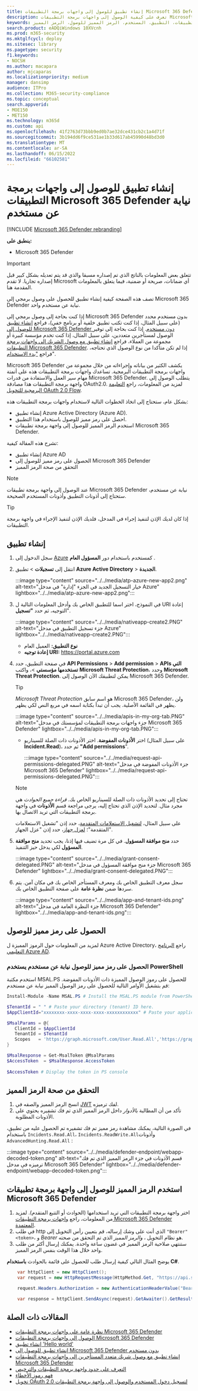 ```yaml
---
title: إنشاء تطبيق للوصول إلى واجهات برمجة التطبيقات Microsoft 365 Defender نيابة عن مستخدم
description: تعرف على كيفية الوصول إلى واجهات برمجة التطبيقات Microsoft 365 Defender نيابة عن مستخدم.
keywords: الوصول، نيابة عن المستخدم، واجهة برمجة التطبيقات، التطبيق، المستخدم، الرمز المميز للوصول، الرمز المميز،
search.product: eADQiWindows 10XVcnh
ms.prod: m365-security
ms.mktglfcycl: deploy
ms.sitesec: library
ms.pagetype: security
f1.keywords:
- NOCSH
ms.author: macapara
author: mjcaparas
ms.localizationpriority: medium
manager: dansimp
audience: ITPro
ms.collection: M365-security-compliance
ms.topic: conceptual
search.appverid:
- MOE150
- MET150
ms.technology: m365d
ms.custom: api
ms.openlocfilehash: 41f2763d73bbb9ed0b7ae32dce431cb2c1a4d71f
ms.sourcegitcommit: 3b194dd6f9ce531ae1b33d617ab45990d48bd3d0
ms.translationtype: MT
ms.contentlocale: ar-SA
ms.lasthandoff: 06/15/2022
ms.locfileid: "66102581"
---
```

# <a name="create-an-app-to-access-microsoft-365-defender-apis-on-behalf-of-a-user"></a>إنشاء تطبيق للوصول إلى واجهات برمجة التطبيقات Microsoft 365 Defender نيابة عن مستخدم

[!INCLUDE [Microsoft 365 Defender rebranding](../includes/microsoft-defender.md)]

**ينطبق على:**

- Microsoft 365 Defender

> [!IMPORTANT]
> تتعلق بعض المعلومات بالناتج الذي تم إصداره مسبقا والذي قد يتم تعديله بشكل كبير قبل إصداره تجاريا. لا تقدم Microsoft أي ضمانات، صريحة أو ضمنية، فيما يتعلق بالمعلومات المقدمة هنا.

تصف هذه الصفحة كيفية إنشاء تطبيق للحصول على وصول برمجي إلى Microsoft 365 Defender نيابة عن مستخدم واحد.

إذا كنت بحاجة إلى وصول برمجي إلى Microsoft 365 Defender بدون مستخدم محدد (على سبيل المثال، إذا كنت تكتب تطبيق خلفية أو برنامج خفي)، فراجع [إنشاء تطبيق للوصول إلى Microsoft 365 Defender دون مستخدم](api-create-app-web.md). إذا كنت بحاجة إلى توفير الوصول لمستأجرين متعددين، على سبيل المثال، إذا كنت تخدم مؤسسة كبيرة أو مجموعة من العملاء، فراجع [إنشاء تطبيق مع وصول الشريك إلى واجهات برمجة التطبيقات Microsoft 365 Defender](api-partner-access.md). إذا لم تكن متأكدا من نوع الوصول الذي تحتاجه، فراجع ["بدء الاستخدام](api-access.md)".

Microsoft 365 Defender يكشف الكثير من بياناته وإجراءاته من خلال مجموعة من واجهات برمجة التطبيقات البرمجية. تساعدك واجهات برمجة التطبيقات هذه على أتمتة مهام سير العمل والاستفادة من قدرات Microsoft 365 Defender. يتطلب الوصول إلى واجهة برمجة التطبيقات هذا مصادقة OAuth2.0. لمزيد من المعلومات، راجع [التعليمة البرمجية للتخويل OAuth 2.0 Flow](/azure/active-directory/develop/active-directory-v2-protocols-oauth-code).

بشكل عام، ستحتاج إلى اتخاذ الخطوات التالية لاستخدام واجهات برمجة التطبيقات هذه:

- إنشاء تطبيق Azure Active Directory (Azure AD).
- احصل على رمز مميز للوصول باستخدام هذا التطبيق.
- استخدم الرمز المميز للوصول إلى واجهة برمجة تطبيقات Microsoft 365 Defender.

تشرح هذه المقالة كيفية:

- إنشاء تطبيق Azure AD
- الحصول على رمز مميز للوصول إلى Microsoft 365 Defender
- التحقق من صحة الرمز المميز

> [!NOTE]
> عند الوصول إلى واجهة برمجة تطبيقات Microsoft 365 Defender نيابة عن مستخدم، ستحتاج إلى أذونات التطبيق وأذونات المستخدم الصحيحة.

> [!TIP]
> إذا كان لديك الإذن لتنفيذ إجراء في المدخل، فلديك الإذن لتنفيذ الإجراء في واجهة برمجة التطبيقات.

## <a name="create-an-app"></a>إنشاء تطبيق

1. سجل الدخول إلى [Azure](https://portal.azure.com) كمستخدم باستخدام دور **المسؤول العام** .

2. انتقل إلى **تسجيلات** >  تطبيق **Azure Active Directory** > **الجديدة**.

   :::image type="content" source="../../media/atp-azure-new-app2.png" alt-text="خيار التسجيل الجديد في الجزء &quot;إدارة&quot; في مدخل Azure" lightbox="../../media/atp-azure-new-app2.png":::

3. في النموذج، اختر اسما للتطبيق الخاص بك وأدخل المعلومات التالية ل URI إعادة التوجيه، ثم حدد **"تسجيل**".

   :::image type="content" source="../../media/nativeapp-create2.PNG" alt-text="جزء تسجيل التطبيق في مدخل Azure" lightbox="../../media/nativeapp-create2.PNG":::
   

   - **نوع التطبيق:** العميل العام
   - **إعادة توجيه URI:** https://portal.azure.com

4. في صفحة التطبيق، حدد **API Permissions** > **Add permission** > **APIs التي تستخدمها مؤسستي** >، واكتب **Microsoft Threat Protection**، وحدد **Microsoft Threat Protection**. يمكن لتطبيقك الآن الوصول إلى Microsoft 365 Defender.

   > [!TIP]
   > *Microsoft Threat Protection* هو اسم سابق Microsoft 365 Defender، ولن يظهر في القائمة الأصلية. يجب أن تبدأ بكتابة اسمه في مربع النص لكي يظهر.

   :::image type="content" source="../../media/apis-in-my-org-tab.PNG" alt-text="جزء واجهات برمجة التطبيقات لمؤسستك في مدخل Microsoft 365 Defender" lightbox="../../media/apis-in-my-org-tab.PNG":::

   - اختر **الأذونات المفوضة**. اختر الأذونات ذات الصلة للسيناريو (على سبيل المثال **Incident.Read**)، ثم حدد **"Add permissions**".

     :::image type="content" source="../../media/request-api-permissions-delegated.PNG" alt-text="جزء الأذونات المفوضة في مدخل Microsoft 365 Defender" lightbox="../../media/request-api-permissions-delegated.PNG":::

    > [!NOTE]
    > تحتاج إلى تحديد الأذونات ذات الصلة للسيناريو الخاص بك. *قراءة جميع الحوادث* هي مجرد مثال. لتحديد الإذن الذي تحتاج إليه، يرجى مراجعة قسم **الأذونات** في واجهة برمجة التطبيقات التي تريد الاتصال بها.
    >
    > على سبيل المثال، [لتشغيل الاستعلامات المتقدمة](api-advanced-hunting.md)، حدد إذن "تشغيل الاستعلامات المتقدمة"؛ [لعزل جهاز](/windows/security/threat-protection/microsoft-defender-atp/isolate-machine)، حدد إذن "عزل الجهاز".

5. حدد **منح موافقة المسؤول**. في كل مرة تضيف فيها إذنا، يجب تحديد **منح موافقة المسؤول** لكي يدخل حيز التنفيذ.

   :::image type="content" source="../../media/grant-consent-delegated.PNG" alt-text="جزء منح موافقة المسؤول في مدخل Microsoft 365 Defender" lightbox="../../media/grant-consent-delegated.PNG":::

6. سجل معرف التطبيق الخاص بك ومعرف المستأجر الخاص بك في مكان آمن. يتم سردها ضمن **نظرة عامة** على صفحة التطبيق الخاص بك.

   :::image type="content" source="../../media/app-and-tenant-ids.png" alt-text="جزء النظرة العامة في مدخل Microsoft 365 Defender" lightbox="../../media/app-and-tenant-ids.png":::

## <a name="get-an-access-token"></a>الحصول على رمز مميز للوصول

لمزيد من المعلومات حول الرموز المميزة ل Azure Active Directory، راجع [البرنامج التعليمي Azure AD](/azure/active-directory/develop/active-directory-v2-protocols-oauth-client-creds).

### <a name="get-an-access-token-on-behalf-of-a-user-using-powershell"></a>الحصول على رمز مميز للوصول نيابة عن مستخدم يستخدم PowerShell

استخدم مكتبة MSAL.PS للحصول على رموز الوصول المميزة ذات الأذونات المفوضة. قم بتشغيل الأوامر التالية للحصول على رمز الوصول المميز نيابة عن مستخدم:

```PowerShell
Install-Module -Name MSAL.PS # Install the MSAL.PS module from PowerShell Gallery

$TenantId = " " # Paste your directory (tenant) ID here.
$AppClientId="xxxxxxxx-xxxx-xxxx-xxxx-xxxxxxxxxxxx" # Paste your application (client) ID here.

$MsalParams = @{
   ClientId = $AppClientId
   TenantId = $TenantId
   Scopes   = 'https://graph.microsoft.com/User.Read.All','https://graph.microsoft.com/Files.ReadWrite'
}

$MsalResponse = Get-MsalToken @MsalParams
$AccessToken  = $MsalResponse.AccessToken
 
$AccessToken # Display the token in PS console
```
## <a name="validate-the-token"></a>التحقق من صحة الرمز المميز

1. انسخ الرمز المميز والصقه في [JWT](https://jwt.ms) لفك ترميزه.
2. تأكد من أن المطالبة *بالأدوار* داخل الرمز المميز الذي تم فك تشفيره يحتوي على الأذونات المطلوبة.

في الصورة التالية، يمكنك مشاهدة رمز مميز تم فك تشفيره تم الحصول عليه من تطبيق، باستخدام ```Incidents.Read.All```، ```Incidents.ReadWrite.All```وأذونات ```AdvancedHunting.Read.All``` :

:::image type="content" source="../../media/defender-endpoint/webapp-decoded-token.png" alt-text="قسم الأذونات في جزء الرمز المميز الذي تم فك ترميزه في مدخل Microsoft 365 Defender" lightbox="../../media/defender-endpoint/webapp-decoded-token.png":::

## <a name="use-the-token-to-access-the-microsoft-365-defender-api"></a>استخدم الرمز المميز للوصول إلى واجهة برمجة تطبيقات Microsoft 365 Defender

1. اختر واجهة برمجة التطبيقات التي تريد استخدامها (الحوادث أو التتبع المتقدم). لمزيد من المعلومات، راجع [واجهات برمجة التطبيقات Microsoft 365 Defender المعتمدة](api-supported.md).
2. في طلب http الذي أنت على وشك إرساله، قم بتعيين رأس التخويل إلى `"Bearer" <token>`، و *Bearer* هو نظام التخويل ، *والرمز المميز* الذي تم التحقق من صحته.
3. ستنتهي صلاحية الرمز المميز في غضون ساعة واحدة. يمكنك إرسال أكثر من طلب واحد خلال هذا الوقت بنفس الرمز المميز.

يوضح المثال التالي كيفية إرسال طلب للحصول على قائمة بالحوادث **باستخدام C#**.

```C#
    var httpClient = new HttpClient();
    var request = new HttpRequestMessage(HttpMethod.Get, "https://api.security.microsoft.com/api/incidents");

    request.Headers.Authorization = new AuthenticationHeaderValue("Bearer", token);

    var response = httpClient.SendAsync(request).GetAwaiter().GetResult();
```

## <a name="related-articles"></a>المقالات ذات الصلة

- [نظرة عامة على واجهات برمجة التطبيقات Microsoft 365 Defender](api-overview.md)
- [الوصول إلى واجهات برمجة التطبيقات Microsoft 365 Defender](api-access.md)
- [إنشاء تطبيق 'Hello world'](api-hello-world.md)
- [إنشاء تطبيق للوصول إلى Microsoft 365 Defender بدون مستخدم](api-create-app-web.md)
- [إنشاء تطبيق مع وصول شريك متعدد المستأجرين إلى واجهات برمجة التطبيقات Microsoft 365 Defender](api-partner-access.md)
- [التعرف على حدود واجهة برمجة التطبيقات والترخيص](api-terms.md)
- [فهم رموز الأخطاء](api-error-codes.md)
- [تخويل OAuth 2.0 لتسجيل دخول المستخدم والوصول إلى واجهة برمجة التطبيقات](/azure/active-directory/develop/active-directory-v2-protocols-oauth-code)
